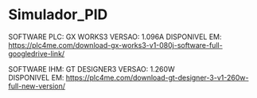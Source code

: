 # Simulador_PID
SOFTWARE PLC:	GX WORKS3 
VERSAO: 	1.096A
DISPONIVEL EM:	https://plc4me.com/download-gx-works3-v1-080j-software-full-googledrive-link/

SOFTWARE IHM:	GT DESIGNER3
VERSAO:		1.260W	
DISPONIVEL EM:	https://plc4me.com/download-gt-designer-3-v1-260w-full-new-version/

